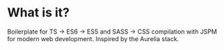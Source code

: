 # What is it?

Boilerplate for TS -> ES6 -> ES5 and SASS -> CSS compilation with JSPM for modern web development.
Inspired by the Aurelia stack.